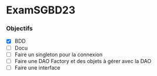 # ExamSGBD23

### Objectifs

- [X] BDD
- [ ] Docu
- [ ] Faire un singleton pour la connexion
- [ ] Faire une DAO Factory et des objets à gérer avec la DAO
- [ ] Faire une interface
